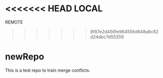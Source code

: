 <<<<<<< HEAD
LOCAL
=======
REMOTE
>>>>>>> 8f87e2d456fe964556d848a6c82d24dbc7d55359
# newRepo
This is a test repo to train merge conflicts.
